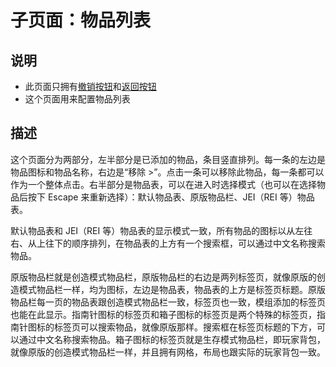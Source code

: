# 子页面：物品列表

## 说明

- 此页面只拥有[撤销按钮](/GUI/设置界面/界面框架.md#撤销)和[返回按钮](/GUI/设置界面/界面框架.md#返回)
- 这个页面用来配置物品列表

## 描述

这个页面分为两部分，左半部分是已添加的物品，条目竖直排列。每一条的左边是物品图标和物品名称，右边是“移除 >”。点击一条可以移除此物品，每一条都可以作为一个整体点击。右半部分是物品表，可以在进入时选择模式（也可以在选择物品后按下 Escape 来重新选择）：默认物品表、原版物品栏、JEI（REI 等）物品表。

默认物品表和 JEI（REI 等）物品表的显示模式一致，所有物品的图标以从左往右、从上往下的顺序排列，在物品表的上方有一个搜索框，可以通过中文名称搜索物品。

原版物品栏就是创造模式物品栏，原版物品栏的右边是两列标签页，就像原版的创造模式物品栏一样，均为图标，左边是物品表，物品表的上方是标签页标题。原版物品栏每一页的物品表跟创造模式物品栏一致，标签页也一致，模组添加的标签页也能在此显示。指南针图标的标签页和箱子图标的标签页是两个特殊的标签页，指南针图标的标签页可以搜索物品，就像原版那样。搜索框在标签页标题的下方，可以通过中文名称搜索物品。箱子图标的标签页就是生存模式物品栏，即玩家背包，就像原版的创造模式物品栏一样，并且拥有网格，布局也跟实际的玩家背包一致。
